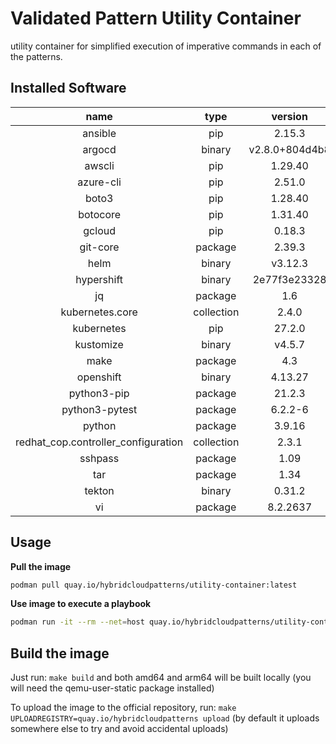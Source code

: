 # Validated Pattern Utility Container

utility container for simplified execution of imperative commands in each of the patterns.


## Installed Software

|               name                |  type    |   version    |
|:---------------------------------:|:--------:|:------------:|
|ansible                            |pip       |2.15.3        |
|argocd                             |binary    |v2.8.0+804d4b8|
|awscli                             |pip       |1.29.40       |
|azure-cli                          |pip       |2.51.0        |
|boto3                              |pip       |1.28.40       |
|botocore                           |pip       |1.31.40       |
|gcloud                             |pip       |0.18.3        |
|git-core                           |package   |2.39.3        |
|helm                               |binary    |v3.12.3       |
|hypershift                         |binary    |2e77f3e23328  |
|jq                                 |package   |1.6           |
|kubernetes.core                    |collection|2.4.0         |
|kubernetes                         |pip       |27.2.0        |
|kustomize                          |binary    |v4.5.7        |
|make                               |package   |4.3           |
|openshift                          |binary    |4.13.27       |
|python3-pip                        |package   |21.2.3        |
|python3-pytest                     |package   |6.2.2-6       |
|python                             |package   |3.9.16        |
|redhat_cop.controller_configuration|collection|2.3.1         |
|sshpass                            |package   |1.09          |
|tar                                |package   |1.34          |
|tekton                             |binary    |0.31.2        |
|vi                                 |package   |8.2.2637      |

## Usage
**Pull the image**
```bash
podman pull quay.io/hybridcloudpatterns/utility-container:latest
```

**Use image to execute a playbook**
```bash
podman run -it --rm --net=host quay.io/hybridcloudpatterns/utility-container:latest ansible-playbook <playbook>.yml
```

## Build the image
Just run: `make build` and both amd64 and arm64 will be built locally (you will need the qemu-user-static package installed)

To upload the image to the official repository, run: `make UPLOADREGISTRY=quay.io/hybridcloudpatterns upload` (by default it uploads somewhere else
to try and avoid accidental uploads)

